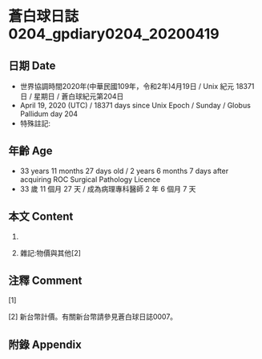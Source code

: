 # 蒼白球日誌0204_gpdiary0204_20200419 #

## 日期 Date ##

* 世界協調時間2020年(中華民國109年，令和2年)4月19日 / Unix 紀元 18371 日 / 星期日 / 蒼白球紀元第204日
* April 19, 2020 (UTC) / 18371 days since Unix Epoch / Sunday / Globus Pallidum day 204
* 特殊註記:

## 年齡 Age ##

* 33 years 11 months 27 days old / 2 years 6 months 7 days after acquiring ROC Surgical Pathology Licence
* 33 歲 11 個月 27 天 / 成為病理專科醫師 2 年 6 個月 7 天

## 本文 Content ##

1. 

    
2. 雜記:物價與其他[2]

    

## 注釋 Comment ##

[1] 


[2] 新台幣計價。有關新台幣請參見蒼白球日誌0007。



## 附錄 Appendix ##

